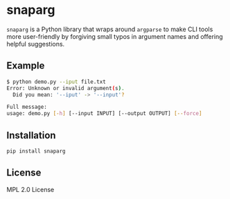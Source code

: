 # snaparg

`snaparg` is a Python library that wraps around `argparse` to make CLI tools more user-friendly by forgiving small typos in argument names and offering helpful suggestions.

## Example

```bash
$ python demo.py --iput file.txt
Error: Unknown or invalid argument(s).
  Did you mean: '--iput' -> '--input'?

Full message:
usage: demo.py [-h] [--input INPUT] [--output OUTPUT] [--force]
```

## Installation

```bash
pip install snaparg
```

## License

MPL 2.0 License
